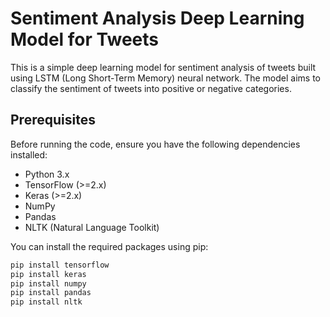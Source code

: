 # Sentiment Analysis Deep Learning Model for Tweets

This is a simple deep learning model for sentiment analysis of tweets built using LSTM (Long Short-Term Memory) neural network. The model aims to classify the sentiment of tweets into positive or negative categories.

## Prerequisites

Before running the code, ensure you have the following dependencies installed:

- Python 3.x
- TensorFlow (>=2.x)
- Keras (>=2.x)
- NumPy
- Pandas
- NLTK (Natural Language Toolkit)

You can install the required packages using pip:

```bash
pip install tensorflow
pip install keras
pip install numpy
pip install pandas
pip install nltk
```
